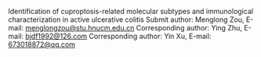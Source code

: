 Identification of cuproptosis-related molecular subtypes and immunological characterization in active ulcerative colitis 
Submit author: Menglong Zou, E-mail: menglongzou@stu.hnucm.edu.cn
Corresponding author: Ying Zhu, E-mail: bjdf1992@126.com
Corresponding author: Yin Xu, E-mail: 673018872@qq.com

